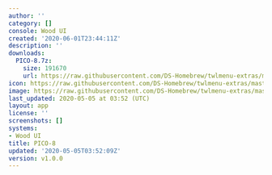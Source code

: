 ```yaml
---
author: ''
category: []
console: Wood UI
created: '2020-06-01T23:44:11Z'
description: ''
downloads:
  PICO-8.7z:
    size: 191670
    url: https://raw.githubusercontent.com/DS-Homebrew/twlmenu-extras/master/_nds/TWiLightMenu/akmenu/themes/PICO-8.7z
icon: https://raw.githubusercontent.com/DS-Homebrew/twlmenu-extras/master/_nds/TWiLightMenu/akmenu/themes/meta/PICO-8/icon.png
image: https://raw.githubusercontent.com/DS-Homebrew/twlmenu-extras/master/_nds/TWiLightMenu/akmenu/themes/meta/PICO-8/icon.png
last_updated: 2020-05-05 at 03:52 (UTC)
layout: app
license: ''
screenshots: []
systems:
- Wood UI
title: PICO-8
updated: '2020-05-05T03:52:09Z'
version: v1.0.0
---
```

